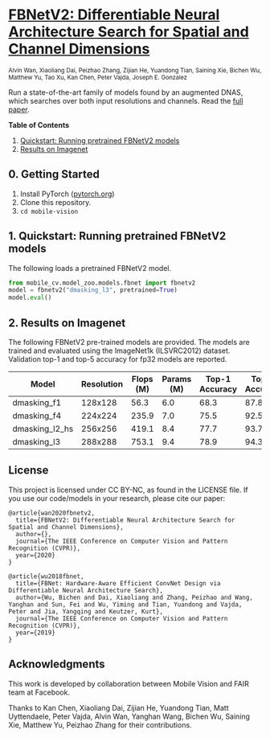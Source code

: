 
# [FBNetV2: Differentiable Neural Architecture Search for Spatial and Channel Dimensions](https://arxiv.org/abs/2004.05565)

<sub>Alvin Wan, Xiaoliang Dai, Peizhao Zhang, Zijian He, Yuandong Tian, Saining Xie, Bichen Wu, Matthew Yu, Tao Xu, Kan Chen, Peter Vajda, Joseph E. Gonzalez</sub>

Run a state-of-the-art family of models found by an augmented DNAS, which searches over both input resolutions and channels. Read the [full paper](https://arxiv.org/abs/2004.05565).

**Table of Contents**

1. [Quickstart: Running pretrained FBNetV2 models](#1-quickstart-running-pretrained-fbnetv2-models)
2. [Results on Imagenet](#2-results-on-imagenet)

## 0. Getting Started

1. Install PyTorch ([pytorch.org](http://pytorch.org))
2. Clone this repository.
3. `cd mobile-vision`

## 1. Quickstart: Running pretrained FBNetV2 models

The following loads a pretrained FBNetV2 model.

```python
from mobile_cv.model_zoo.models.fbnet import fbnetv2
model = fbnetv2("dmasking_l3", pretrained=True)
model.eval()
```

## 2. Results on Imagenet

The following FBNetV2 pre-trained models are provided. The models are trained and evaluated using the ImageNet1k (ILSVRC2012) dataset. Validation top-1 and top-5 accuracy for fp32 models are reported.

|     Model      | Resolution | Flops (M) | Params (M) | Top-1 Accuracy | Top-5 Accuracy |
| -------------- | ---------- | --------- | ---------- | -------------- | -------------- |
| dmasking_f1    | 128x128    | 56.3      | 6.0        | 68.3           | 87.8           |
| dmasking_f4    | 224x224    | 235.9     | 7.0        | 75.5           | 92.5           |
| dmasking_l2_hs | 256x256    | 419.1     | 8.4        | 77.7           | 93.7           |
| dmasking_l3    | 288x288    | 753.1     | 9.4        | 78.9           | 94.3           |

## License

This project is licensed under CC BY-NC, as found in the LICENSE file. If you use our code/models in your research, please cite our paper:

```
@article{wan2020fbnetv2,
  title={FBNetV2: Differentiable Neural Architecture Search for Spatial and Channel Dimensions},
  author={},
  journal={The IEEE Conference on Computer Vision and Pattern Recognition (CVPR)},
  year={2020}
}

@article{wu2018fbnet,
  title={FBNet: Hardware-Aware Efficient ConvNet Design via Differentiable Neural Architecture Search},
  author={Wu, Bichen and Dai, Xiaoliang and Zhang, Peizhao and Wang, Yanghan and Sun, Fei and Wu, Yiming and Tian, Yuandong and Vajda, Peter and Jia, Yangqing and Keutzer, Kurt},
  journal={The IEEE Conference on Computer Vision and Pattern Recognition (CVPR)},
  year={2019}
}
```

## Acknowledgments
This work is developed by collaboration between Mobile Vision and FAIR team at Facebook.

Thanks to Kan Chen, Xiaoliang Dai, Zijian He, Yuandong Tian, Matt Uyttendaele, Peter Vajda, Alvin Wan, Yanghan Wang, Bichen Wu, Saining Xie, Matthew Yu, Peizhao Zhang for their contributions.
